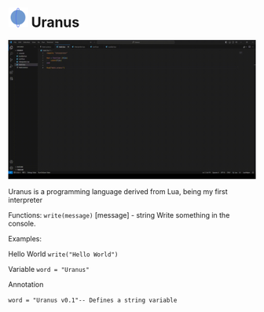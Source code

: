 # <img height="40em" src="uranus_logo.png"/> Uranus   

<img src="ex.gif"/>


Uranus is a programming language derived from Lua, being my first interpreter

Functions:
 `write(message)` [message] - string
   Write something in the console.

Examples:

 Hello World
 `write("Hello World")`

 Variable
 `word = "Uranus"`

 Annotation

`word = "Uranus v0.1"-- Defines a string variable`
 
 
